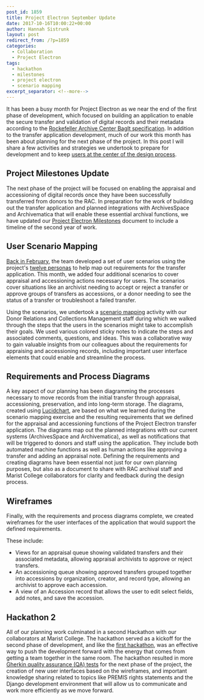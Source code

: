 ```yaml
---
post_id: 1859
title: Project Electron September Update
date: 2017-10-16T10:00:22+00:00
author: Hannah Sistrunk
layout: post
redirect_from: /?p=1859
categories:
  - Collaboration
  - Project Electron
tags:
  - hackathon
  - milestones
  - project electron
  - scenario mapping
excerpt_separator: <!--more-->
---
```

It has been a busy month for Project Electron as we near the end of the first phase of development, which focused on building an application to enable the secure transfer and validation of digital records and their metadata according to the [Rockefeller Archive Center BagIt specification](https://projectelectron.rockarch.org/rac-bagit-spec/). In addition to the transfer application development, much of our work this month has been about planning for the next phase of the project. In this post I will share a few activities and strategies we undertook to prepare for development and to keep [users at the center of the design process](http://projectelectron.rockarch.org/).<!--more-->

## Project Milestones Update

The next phase of the project will be focused on enabling the appraisal and accessioning of digital records once they have been successfully transferred from donors to the RAC. In preparation for the work of building out the transfer application and planned integrations with ArchivesSpace and Archivematica that will enable these essential archival functions, we have updated our [Project Electron Milestones](https://github.com/RockefellerArchiveCenter/project_electron/blob/master/transfer-milestones.md) document to include a timeline of the second year of work.

## User Scenario Mapping

[Back in February](/project-electron-february-update), the team developed a set of user scenarios using the project's [twelve personas](https://github.com/RockefellerArchiveCenter/personas/tree/master/project-electron-personas) to help map out requirements for the transfer application. This month, we added four additional scenarios to cover appraisal and accessioning actions necessary for users. The scenarios cover situations like an archivist needing to accept or reject a transfer or approve groups of transfers as accessions, or a donor needing to see the status of a transfer or troubleshoot a failed transfer.

Using the scenarios, we undertook a [scenario mapping](http://www.uxforthemasses.com/scenario-mapping/) activity with our Donor Relations and Collections Management staff during which we walked through the steps that the users in the scenarios might take to accomplish their goals. We used various colored sticky notes to indicate the steps and associated comments, questions, and ideas. This was a collaborative way to gain valuable insights from our colleagues about the requirements for appraising and accessioning records, including important user interface elements that could enable and streamline the process.

## Requirements and Process Diagrams

A key aspect of our planning has been diagramming the processes necessary to move records from the initial transfer through appraisal, accessioning, preservation, and into long-term storage. The diagrams, created using [Lucidchart](https://www.lucidchart.com/), are based on what we learned during the scenario mapping exercise and the resulting requirements that we defined for the appraisal and accessioning functions of the Project Electron transfer application. The diagrams map out the planned integrations with our current systems (ArchivesSpace and Archivematica), as well as notifications that will be triggered to donors and staff using the application. They include both automated machine functions as well as human actions like approving a transfer and adding an appraisal note. Defining the requirements and creating diagrams have been essential not just for our own planning purposes, but also as a document to share with RAC archival staff and Marist College collaborators for clarity and feedback during the design process.

## Wireframes

Finally, with the requirements and process diagrams complete, we created wireframes for the user interfaces of the application that would support the defined requirements.

These include:

* Views for an appraisal queue showing validated transfers and their associated metadata, allowing appraisal archivists to approve or reject transfers.
* An accessioning queue showing approved transfers grouped together into accessions by organization, creator, and record type, allowing an archivist to approve each accession.
* A view of an Accession record that allows the user to edit select fields, add notes, and save the accession.

## Hackathon 2

All of our planning work culminated in a second Hackathon with our collaborators at Marist College. The hackathon served as a kickoff for the second phase of development, and like the [first hackathon](/project-electron-july-update), was an effective way to push the development forward with the energy that comes from getting a team together in the same room. The hackathon resulted in more [Gherkin quality assurance (QA) tests](/project-electron-july-update) for the next phase of the project, the creation of new user interfaces based on the wireframes, and important knowledge sharing related to topics like PREMIS rights statements and the Django development environment that will allow us to communicate and work more efficiently as we move forward.
